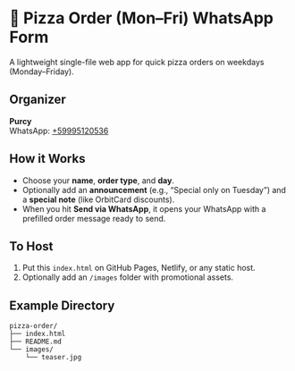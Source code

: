 # 🍕 Pizza Order (Mon–Fri) WhatsApp Form

A lightweight single-file web app for quick pizza orders on weekdays (Monday–Friday).

## Organizer
**Purcy**  
WhatsApp: [+59995120536](https://wa.me/59995120536)

## How it Works
- Choose your **name**, **order type**, and **day**.
- Optionally add an **announcement** (e.g., “Special only on Tuesday”) and a **special note** (like OrbitCard discounts).
- When you hit **Send via WhatsApp**, it opens your WhatsApp with a prefilled order message ready to send.

## To Host
1. Put this `index.html` on GitHub Pages, Netlify, or any static host.
2. Optionally add an `/images` folder with promotional assets.

## Example Directory
```
pizza-order/
├── index.html
├── README.md
└── images/
    └── teaser.jpg
```